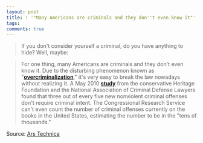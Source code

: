 ```yaml
---
layout: post
title: ! '"Many Americans are criminals and they don''t even know it"'
tags: 
comments: true
---
```

> If you don't consider yourself a criminal, do you have anything to hide?
Well, maybe:

> For one thing, many Americans are criminals and they don't even know it. Due
to the disturbing phenomenon known as "[**overcriminalization**](http://www.heritage.org/research/reports/2010/08/overcriminalization)," it's very easy to
break the law nowadays without realizing it. A May 2010
[**study**](http://www.heritage.org/Research/Reports/2010/05/Without-Intent)
from the conservative Heritage Foundation and the National Association of
Criminal Defense Lawyers found that three out of every five new nonviolent
criminal offenses don't require criminal intent. The Congressional Research
Service can't even count the number of criminal offenses currently on the
books in the United States, estimating the number to be in the "tens of
thousands."

Source: [Ars Technica](http://arstechnica.com/gadgets/guides/2011/01/why-you-should-always-encrypt-your-smartphone.ars)
